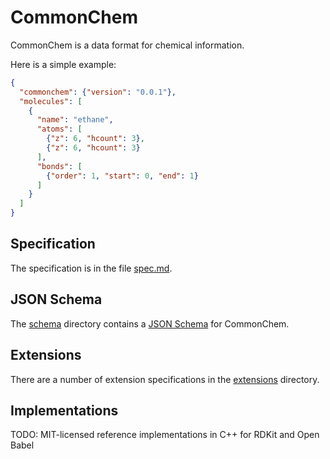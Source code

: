 # CommonChem

CommonChem is a data format for chemical information.

Here is a simple example:

```json
{
  "commonchem": {"version": "0.0.1"},
  "molecules": [
    {
      "name": "ethane",
      "atoms": [
        {"z": 6, "hcount": 3},
        {"z": 6, "hcount": 3}
      ],
      "bonds": [
        {"order": 1, "start": 0, "end": 1}
      ]
    }
  ]
}
```

## Specification

The specification is in the file [spec.md](spec.md).

## JSON Schema

The [schema](schema) directory contains a [JSON Schema](http://json-schema.org) for CommonChem.

## Extensions

There are a number of extension specifications in the [extensions](extensions) directory.

## Implementations

TODO: MIT-licensed reference implementations in C++ for RDKit and Open Babel
